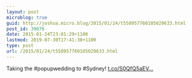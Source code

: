 ```yaml
---
layout: post
microblog: true
guid: http://joshua.micro.blog/2015/01/24/t558957760105029633.html
post_id: 39076
date: 2015-01-24T23:01:29+1100
lastmod: 2019-07-30T17:41:38+1100
type: post
url: /2015/01/24/t558957760105029633.html
---
```

Taking the #popupwedding to #Sydney! [t.co/S0QfQ5aEV...](http://t.co/S0QfQ5aEVH)
